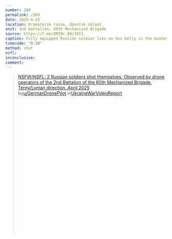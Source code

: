```yaml
---
number: 289
permalink: /289
date: 2025-4-29
location: Kramatorsk raion, Donetsk oblast
unit: 2nd battalion, 60th Mechanized Brigade
source: https://t.me/OMIBr_60/1013
caption: Fully equipped Russian soldier lies on his belly in the bushes with modern AK variant, tries to shoot himself in the temple but it won't fire. He reloads it and shoots again
timecode: "0:10"
method: shot
nsfl: 
inconclusive: 
comment: 
---
```

<blockquote class="reddit-embed-bq" style="height:500px" data-embed-height="586"><a href="https://www.reddit.com/r/UkraineWarVideoReport/comments/1kak000/nsfwnsfl_2_russian_soldiers_shot_themselves/">NSFW/NSFL: 2 Russian soldiers shot themselves. Observed by drone operators of the 2nd Battalion of the 60th Mechanized Brigade. Terny/Lyman direction. April 2025</a><br> by<a href="https://www.reddit.com/user/GermanDronePilot/">u/GermanDronePilot</a> in<a href="https://www.reddit.com/r/UkraineWarVideoReport/">UkraineWarVideoReport</a></blockquote><script async="" src="https://embed.reddit.com/widgets.js" charset="UTF-8"></script>